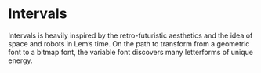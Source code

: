 # Intervals
 Intervals is heavily inspired by the retro-futuristic aesthetics and the idea of space and robots in Lem’s time. On the path to transform from a geometric font to a bitmap font, the variable font discovers many letterforms of unique energy. 
